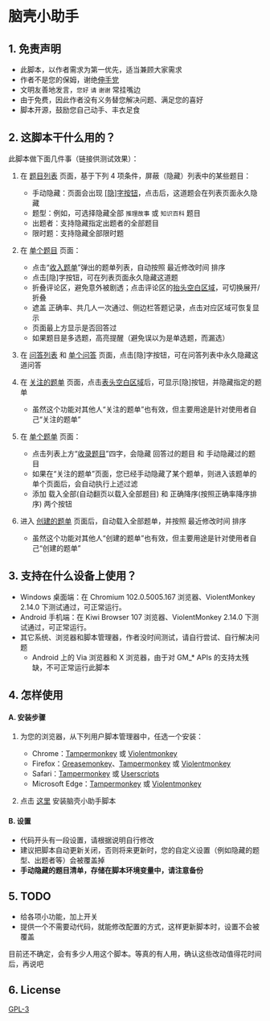 ﻿# 脑壳小助手

## 1. 免责声明

* 此脚本，以作者需求为第一优先，适当兼顾大家需求
* 作者不是您的保姆，谢绝[伸手党](https://baike.baidu.com/item/%E4%BC%B8%E6%89%8B%E5%85%9A)
* 文明友善地发言，`您好` `请` `谢谢` 常挂嘴边
* 由于免费，因此作者没有义务替您解决问题、满足您的喜好
* 脚本开源，鼓励您自己动手、丰衣足食

## 2. 这脚本干什么用的？

此脚本做下面几件事（链接供测试效果）：

1. 在 [题目列表](https://www.naokr.com/question) 页面，基于下列 4 项条件，屏蔽（隐藏）列表中的某些题目：
    * 手动隐藏：页面会出现 [[隐]字按钮](https://user-images.githubusercontent.com/3130930/226784596-d379cf97-9c9d-4159-ac8b-a34204191758.png)，点击后，这道题会在列表页面永久隐藏
    * 题型：例如，可选择隐藏全部 `推理故事` 或 `知识百科` 题目
    * 出题者：支持隐藏指定出题者的全部题目
    * 限时题：支持隐藏全部限时题

2. 在 [单个题目](https://www.naokr.com/question/16330) 页面：
    * 点击“[收入题单](https://user-images.githubusercontent.com/3130930/226784872-510ce69e-36f6-473c-9313-08a40ead4c98.png)”弹出的题单列表，自动按照 最近修改时间 排序
    * 点击[隐]字按钮，可在列表页面永久隐藏这道题
    * 折叠评论区，避免意外被剧透；点击评论区的[抬头空白区域](https://user-images.githubusercontent.com/3130930/226801727-308b6d83-b8fa-4dbc-b105-5167d896f904.png)，可切换展开/折叠
    * 遮盖 正确率、共几人一次通过、侧边栏答题记录，点击对应区域可恢复显示
    * 页面最上方显示是否回答过
    * 如果题目是多选题，高亮提醒（避免误以为是单选题，而漏选）

3. 在 [问答列表](https://www.naokr.com/ask) 和 [单个问答](https://www.naokr.com/ask/11817) 页面，点击[隐]字按钮，可在问答列表中永久隐藏这道问答

4. 在 [关注的题单](https://www.naokr.com/user/87670/collections/following) 页面，点击[表头空白区域](https://user-images.githubusercontent.com/3130930/226786154-e6dcb34a-5a1e-4dca-a70f-541532a4a1f7.png)后，可显示[隐]按钮，并隐藏指定的题单
    * 虽然这个功能对其他人“关注的题单”也有效，但主要用途是针对使用者自己“关注的题单”

5. 在 [单个题单](https://www.naokr.com/collection/216) 页面：
    * 点击列表上方“[收录题目](https://user-images.githubusercontent.com/3130930/226786831-3b5cc15c-5527-428e-83fd-1077f8eb9c06.png)”四字，会隐藏 回答过的题目 和 手动隐藏过的题目
    * 如果在“关注的题单”页面，您已经手动隐藏了某个题单，则进入该题单的单个页面后，会自动执行上述过滤
    * 添加 载入全部(自动翻页以载入全部题目) 和 正确降序(按照正确率降序排序) 两个按钮

6. 进入 [创建的题单](https://www.naokr.com/user/87670/collections/created) 页面后，自动载入全部题单，并按照 最近修改时间 排序
    * 虽然这个功能对其他人“创建的题单”也有效，但主要用途是针对使用者自己“创建的题单”

## 3. 支持在什么设备上使用？
* Windows 桌面端：在 Chromium 102.0.5005.167 浏览器、ViolentMonkey 2.14.0 下测试通过，可正常运行。
* Android 手机端：在 Kiwi Browser 107 浏览器、ViolentMonkey 2.14.0 下测试通过，可正常运行。
* 其它系统、浏览器和脚本管理器，作者没时间测试，请自行尝试、自行解决问题
    * Android 上的 Via 浏览器和 X 浏览器，由于对 GM_* APIs 的支持太残缺，不可正常运行此脚本

## 4. 怎样使用

#### A. 安装步骤

1. 为您的浏览器，从下列用户脚本管理器中，任选一个安装：
    * Chrome：[Tampermonkey](https://chrome.google.com/webstore/detail/tampermonkey/dhdgffkkebhmkfjojejmpbldmpobfkfo) 或 [Violentmonkey](https://chrome.google.com/webstore/detail/violent-monkey/jinjaccalgkegednnccohejagnlnfdag)
    * Firefox：[Greasemonkey](https://addons.mozilla.org/firefox/addon/greasemonkey/)、[Tampermonkey](https://addons.mozilla.org/firefox/addon/tampermonkey/) 或 [Violentmonkey](https://addons.mozilla.org/firefox/addon/violentmonkey/)
    * Safari：[Tampermonkey](http://tampermonkey.net/?browser=safari) 或 [Userscripts](https://apps.apple.com/app/userscripts/id1463298887)
    * Microsoft Edge：[Tampermonkey](https://microsoftedge.microsoft.com/addons/detail/tampermonkey/iikmkjmpaadaobahmlepeloendndfphd) 或 [Violentmonkey](https://microsoftedge.microsoft.com/addons/detail/violentmonkey/eeagobfjdenkkddmbclomhiblgggliao)

2. 点击 [这里](https://github.com/luboq/release/raw/main/naokr_assist/naokr_assist.user.js) 安装脑壳小助手脚本

#### B. 设置

* 代码开头有一段设置，请根据说明自行修改
* 建议把脚本自动更新关闭，否则将来更新时，您的自定义设置（例如隐藏的题型、出题者等）会被覆盖掉
* **手动隐藏的题目清单，存储在脚本环境变量中，请注意备份**

## 5. TODO

* 给各项小功能，加上开关
* 提供一个不需要动代码，就能修改配置的方式，这样更新脚本时，设置不会被覆盖

目前还不确定，会有多少人用这个脚本。等真的有人用，确认这些改动值得花时间后，再说吧

## 6. License

[GPL-3](https://choosealicense.com/licenses/gpl-3.0/)